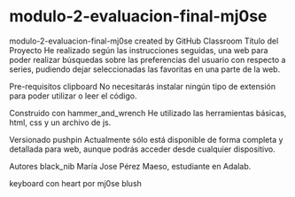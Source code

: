 # modulo-2-evaluacion-final-mj0se
modulo-2-evaluacion-final-mj0se created by GitHub Classroom
Título del Proyecto
He realizado según las instrucciones seguidas, una web para poder realizar búsquedas sobre las preferencias del usuario con respecto a series,
pudiendo dejar seleccionadas las favoritas en una parte de la web.



Pre-requisitos clipboard
No necesitarás instalar ningún tipo de extensión para poder utilizar o leer el código. 


Construido con hammer_and_wrench
He utilizado las herramientas básicas, html, css y un archivo de js.


Versionado pushpin
Actualmente sólo está disponible de forma completa y detallada para web, aunque podrás acceder desde cualquier dispositivo.

Autores black_nib
María Jose Pérez Maeso, estudiante en Adalab.


keyboard con heart por mj0se blush
